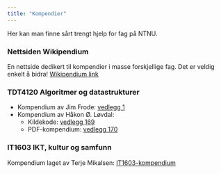 ```yaml
---
title: "Kompendier"
---
```


Her kan man finne sårt trengt hjelp for fag på NTNU.

### Nettsiden Wikipendium
En nettside dedikert til kompendier i masse forskjellige fag. Det er veldig enkelt å bidra!
[Wikipendium link](https://www.wikipendium.no/)

### TDT4120 Algoritmer og datastrukturer
* Kompendium av Jim Frode: [vedlegg 1](/attachments/1-oppsummering_algdat.pdf)  
* Kompendium av Håkon Ø. Løvdal:  
    * Kildekode: [vedlegg 169](/attachments/169-Kompendium.zip)  
    * PDF-kompendium: [vedlegg 170](/attachments/170-algdat.pdf)

### IT1603 IKT, kultur og samfunn
Kompendium laget av Terje Mikalsen: [IT1603-kompendium](https://www.dropbox.com/s/ztmeyvwd58ng7b4/IT1603%20IKT%2C%20kultur%20og%20samfunn.rar?dl=0)